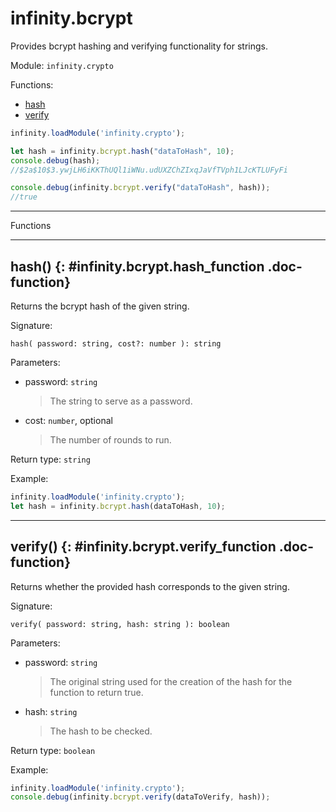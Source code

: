 ﻿# infinity.bcrypt

Provides bcrypt hashing and verifying functionality for strings.

Module: `infinity.crypto`

<div class="doc-toc" markdown="1">

<div class="doc-toc-heading">Functions:</div>

- [hash](#infinity.bcrypt.hash_function)
- [verify](#infinity.bcrypt.verify_function)

</div>


```typescript
infinity.loadModule('infinity.crypto');

let hash = infinity.bcrypt.hash("dataToHash", 10);
console.debug(hash);
//$2a$10$3.ywjLH6iKKThUQl1iWNu.udUXZChZIxqJaVfTVph1LJcKTLUFyFi

console.debug(infinity.bcrypt.verify("dataToHash", hash));
//true
```

---

<div class="doc-heading">Functions</div>

---

## hash() {: #infinity.bcrypt.hash_function .doc-function}

Returns the bcrypt hash of the given string.

Signature:
```
hash( password: string, cost?: number ): string
```

Parameters:

- password: `string`
  >The string to serve as a password.

- cost: `number`, optional
  >The number of rounds to run.


Return type: `string`

Example:

```typescript
infinity.loadModule('infinity.crypto');
let hash = infinity.bcrypt.hash(dataToHash, 10);
```

---

## verify() {: #infinity.bcrypt.verify_function .doc-function}

Returns whether the provided hash corresponds to the given string.

Signature:
```
verify( password: string, hash: string ): boolean
```

Parameters:

- password: `string`
  >The original string used for the creation of the hash for the function to return true.

- hash: `string`
  >The hash to be checked.


Return type: `boolean`

Example:

```typescript
infinity.loadModule('infinity.crypto');
console.debug(infinity.bcrypt.verify(dataToVerify, hash));
```
